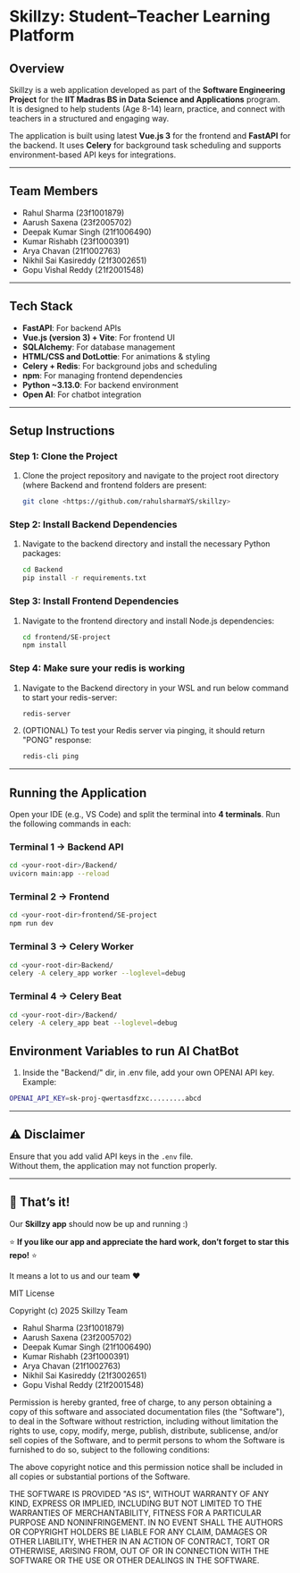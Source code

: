 # Skillzy: Student–Teacher Learning Platform

## Overview
Skillzy is a web application developed as part of the **Software Engineering Project** for the **IIT Madras BS in Data Science and Applications** program.  
It is designed to help students (Age 8-14) learn, practice, and connect with teachers in a structured and engaging way.  

The application is built using latest **Vue.js 3** for the frontend and **FastAPI** for the backend. It uses **Celery** for background task scheduling and supports environment-based API keys for integrations.

---

##  Team Members
- Rahul Sharma (23f1001879)  
- Aarush Saxena (23f2005702)  
- Deepak Kumar Singh (21f1006490)  
- Kumar Rishabh (23f1000391)  
- Arya Chavan (21f1002763)  
- Nikhil Sai Kasireddy (21f3002651)  
- Gopu Vishal Reddy (21f2001548)  

---

## Tech Stack
- **FastAPI**: For backend APIs  
- **Vue.js (version 3) + Vite**: For frontend UI  
- **SQLAlchemy**: For database management  
- **HTML/CSS and DotLottie**: For animations & styling  
- **Celery + Redis**: For background jobs and scheduling  
- **npm**: For managing frontend dependencies  
- **Python ~3.13.0**: For backend environment  
- **Open AI**: For chatbot integration
---

## Setup Instructions

### Step 1: Clone the Project
1. Clone the project repository and navigate to the project root directory (where Backend and frontend folders are present:
    ```bash
    git clone <https://github.com/rahulsharmaYS/skillzy>                  # will update once grades are out
    ```


### Step 2: Install Backend Dependencies
1. Navigate to the backend directory and install the necessary Python packages:
    ```bash
    cd Backend
    pip install -r requirements.txt

    ```

### Step 3: Install Frontend Dependencies
1. Navigate to the frontend directory and install Node.js dependencies:
    ```bash
    cd frontend/SE-project
    npm install    
    ```

### Step 4: Make sure your redis is working
1. Navigate to the Backend directory in your WSL and run below command to start your redis-server:
    ```bash
    redis-server
    ```
2. (OPTIONAL) To test your Redis server via pinging, it should return "PONG" response:
    ```bash
    redis-cli ping
    ```
---

## Running the Application

Open your IDE (e.g., VS Code) and split the terminal into **4 terminals**. Run the following commands in each:

### Terminal 1 → Backend API
```bash
cd <your-root-dir>/Backend/
uvicorn main:app --reload
```

### Terminal 2 → Frontend
```bash
cd <your-root-dir>frontend/SE-project
npm run dev
```

### Terminal 3 → Celery Worker
```bash
cd <your-root-dir>Backend/
celery -A celery_app worker --loglevel=debug
```

### Terminal 4 → Celery Beat
```bash
cd <your-root-dir>/Backend/
celery -A celery_app beat --loglevel=debug
```

## Environment Variables to run AI ChatBot
1. Inside the "Backend/" dir, in .env file, add your own OPENAI API key. Example:
```bash
OPENAI_API_KEY=sk-proj-qwertasdfzxc.........abcd
```

---

## ⚠️ Disclaimer
Ensure that you add valid API keys in the `.env` file.  
Without them, the application may not function properly.

---

 ## 🎉 That’s it!  
 Our **Skillzy app** should now be up and running :)
 
 ⭐ **If you like our app and appreciate the hard work, don’t forget to star this repo!** ⭐  
 
 It means a lot to us and our team ❤️


MIT License

Copyright (c) 2025 Skillzy Team
- Rahul Sharma (23f1001879)
- Aarush Saxena (23f2005702)
- Deepak Kumar Singh (21f1006490)
- Kumar Rishabh (23f1000391)
- Arya Chavan (21f1002763)
- Nikhil Sai Kasireddy (21f3002651)
- Gopu Vishal Reddy (21f2001548)

Permission is hereby granted, free of charge, to any person obtaining a copy
of this software and associated documentation files (the "Software"), to deal
in the Software without restriction, including without limitation the rights
to use, copy, modify, merge, publish, distribute, sublicense, and/or sell
copies of the Software, and to permit persons to whom the Software is
furnished to do so, subject to the following conditions:

The above copyright notice and this permission notice shall be included in all
copies or substantial portions of the Software.

THE SOFTWARE IS PROVIDED "AS IS", WITHOUT WARRANTY OF ANY KIND, EXPRESS OR
IMPLIED, INCLUDING BUT NOT LIMITED TO THE WARRANTIES OF MERCHANTABILITY,
FITNESS FOR A PARTICULAR PURPOSE AND NONINFRINGEMENT. IN NO EVENT SHALL THE
AUTHORS OR COPYRIGHT HOLDERS BE LIABLE FOR ANY CLAIM, DAMAGES OR OTHER
LIABILITY, WHETHER IN AN ACTION OF CONTRACT, TORT OR OTHERWISE, ARISING FROM,
OUT OF OR IN CONNECTION WITH THE SOFTWARE OR THE USE OR OTHER DEALINGS IN THE
SOFTWARE.
